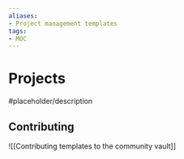 ```yaml
---
aliases:
- Project management templates
tags: 
- MOC
---
```


# Projects

#placeholder/description 

## Contributing

![[Contributing templates to the community vault]]